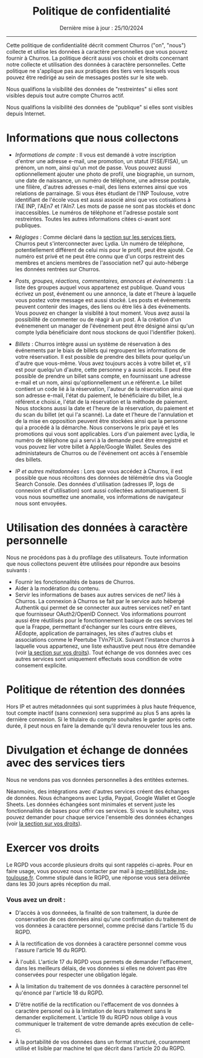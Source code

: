 <!--
    doc CNIL
- https://www.cnil.fr/fr/reglement-europeen-protection-donnees
- https://www.cnil.fr/fr/passer-laction/les-durees-de-conservation-des-donnees

    Exemples de bons élèves
- https://talents.ssi.gouv.fr/pages/politique-de-confidentialite-0c7787af-36a3-4e13-8dbb-233c975ee4de
- https://mastodon.social/privacy-policy
- https://posteo.de/fr/site/declaration_protection_donnees
-->

# <center> Politique de confidentialité </center>

<center> Dernière mise à jour : 25/10/2024 </center>

---

Cette politique de confidentialité décrit comment Churros ("on", "nous") collecte et utilise les données à caractère personnelles que vous pouvez fournir à Churros. La politique décrit aussi vos choix et droits concernant notre collecte et utilisation des données à caractère personnelles. Cette politique ne s'applique pas aux pratiques des tiers vers lesquels vous pouvez être redirigé au sein de messages postés sur le site web.

Nous qualifions la visibilité des données de "restreintes" si elles sont visibles depuis tout autre compte Churros actif.

Nous qualifions la visibilité des données de "publique" si elles sont visibles depuis Internet.

# Informations que nous collectons

- _Informations de compte_ : Il vous est demandé à votre inscription d'entrer une adresse e-mail, une promotion, un statut (FISE/FISA), un prénom, un nom, ainsi qu'un mot de passe. Vous pouvez aussi optionnellement ajouter une photo de profil, une biographie, un surnom, une date de naissance, un numéro de téléphone, une adresse postale, une filière, d'autres adresses e-mail, des liens externes ainsi que vos relations de parrainage. Si vous êtes étudiant de l'INP Toulouse, votre identifiant de l'école vous est aussi associé ainsi que vos cotisations à l'AE INP, l'AEn7 et l'AIn7. Les mots de passe ne sont pas stockés et donc inaccessibles. Le numéros de téléphone et l'adresse postale sont restreintes. Toutes les autres informations citées ci-avant sont publiques.

- _Réglages_ : Comme déclaré dans la [section sur les services tiers](#divulgation-et-échange-de-données-avec-des-services-tiers), Churros peut s'interconnecter avec Lydia. Un numéro de téléphone, potentiellement différent de celui mis pour le profil, peut être ajouté. Ce numéro est privé et ne peut être connu que d'un corps restreint des membres et anciens membres de l'association net7 qui auto-héberge les données rentrées sur Churros.

- _Posts, groupes, réactions, commentaires, annonces et événements_ : La liste des groupes auquel vous appartenez est publique. Quand vous écrivez un post, événement ou une annonce, la date et l'heure à laquelle vous postez votre message est aussi stocké. Les posts et événements peuvent contenir des images, des liens ou être liés à des événements. Vous pouvez en changer la visiblité à tout moment. Vous avez aussi la possibilité de commenter ou de réagir à un post. À la création d'un événemenent un manager de l'événement peut être désigné ainsi qu'un compte lydia bénéficiaire dont nous stockons de quoi l'identifier (token).

- _Billets_ : Churros intègre aussi un système de réservation à des événements par le biais de billets qui regroupent les informations de votre réservation. Il est possible de prendre des billets pour quelqu'un d'autre que vous-même. Vous avez toujours accès à votre billet et, s'il est pour quelqu'un d'autre, cette personne y a aussi accès. Il peut être possible de prendre un billet sans compte, en fournissant une adresse e-mail et un nom, ainsi qu'optionnellement un.e référent.e. Le billet contient un code lié à la réservation, l'auteur de la réservation ainsi que son adresse e-mail, l'état du paiement, le bénéficiaire du billet, le.a référent.e choisi.e, l'état de la réservation et la méthode de paiement. Nous stockons aussi la date et l'heure de la réservation, du paiement et du scan du billet (et qui l'a scanné). La date et l'heure de l'annulation et de la mise en opposition peuvent être stockées ainsi que la personne qui a procédé à la démarche. Nous conservons le prix payé et les promotions qui vous sont applicables. Lors d'un paiement avec Lydia, le numéro de téléphone qui a servi à la demande peut être enregistré et vous pouvez lier votre billet à Apple/Google Wallet. Seules des administateurs de Churros ou de l'événement ont accès à l'ensemble des billets.

- _IP et autres métadonnées_ : Lors que vous accédez à Churros, il est possible que nous récoltons des données de télémétrie dns via Google Search Console. Des données d'utilisation (adresses IP, logs de connexion et d'utilisation) sont aussi collectées automatiquement. Si vous nous soumettez une anomalie, vos informations de navigateur nous sont envoyées.

# Utilisation des données à caractère personnelle

Nous ne procédons pas à du profilage des utilisateurs. Toute information que nous collectons peuvent être utilisées pour répondre aux besoins suivants :

- Fournir les fonctionnalités de bases de Churros.
- Aider à la modération du contenu.
- Servir les informations de bases aux autres services de net7 liés à Churros. La connexion à Churros se fait par le service auto hébergé Authentik qui permet de se connecter aux autres services net7 en tant que fournisseur OAuth2/OpenID Connect. Vos informations pourront aussi être réutilisés pour le fonctionnement basique de ces services tel que la Frappe, permettant d'échanger sur les cours entre élèves, AEdopte, application de parrainages, les sites d'autres clubs et associations comme le Peertube TVn7FLiX. Suivant l'instance churros à laquelle vous appartenez, une liste exhaustive peut nous être demandée (voir [la section sur vos droits](#exercer-vos-droits)). Tout échange de vos données avec ces autres services sont uniquement effectués sous condition de votre consement explicite.

# Politique de rétention des données

Hors IP et autres métadonnées qui sont supprimées à plus haute fréquence, tout compte inactif (sans connexion) sera supprimé au plus 5 ans après la dernière connexion. Si le titulaire du compte souhaites le garder après cette durée, il peut nous en faire la demande qu'il devra renouveler tous les ans.

# Divulgation et échange de données avec des services tiers

Nous ne vendons pas vos données personnelles à des entitées externes.

Néanmoins, des intégrations avec d'autres services créent des échanges de données. Nous échangeons avec Lydia, Paypal, Google Wallet et Google Sheets. Les données échangées sont minimales et servent juste les fonctionnalités de bases pour offrir ces services. Si vous le souhaitez, vous pouvez demander pour chaque service l'ensemble des données échanges (voir [la section sur vos droits](#exercer-vos-droits)).

# Exercer vos droits

Le RGPD vous accorde plusieurs droits qui sont rappelés ci-après. Pour en faire usage, vous pouvez nous contacter par mail à inp-net@list.bde.inp-toulouse.fr. Comme stipulé dans le RGPD, une réponse vous sera délivrée dans les 30 jours après réception du mail.

### Vous avez un droit :

- D'accès à vos donneées, la finalité de son traitement, la durée de conservation de ces données ainsi qu'une confirmation du traitement de vos données à caractère personnel, comme précisé dans l'article 15 du RGPD.

- À la rectification de vos données à caractère personnel comme vous l'assure l'article 16 du RGPD.

- À l'oubli. L'article 17 du RGPD vous permets de demander l'effacement, dans les meilleurs délais, de vos données si elles ne doivent pas être conservées pour respecter une obligation légale.
- À la limitation du traitement de vos données à caractère personnel tel qu'énoncé par l'article 18 du RGPD.

- D'être notifié de la rectification ou l'effacement de vos données à caractère personel ou à la limitation de leurs traitement sans le demander explicitement. L'article 19 du RGPD nous oblige à vous communiquer le traitement de votre demande après exécution de celle-ci.

- À la portabilité de vos données dans un format structuré, couramment utilisé et lisible par machine tel que décrit dans l'article 20 du RGPD.
